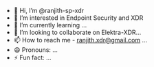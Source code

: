 - 👋 Hi, I’m @ranjith-sp-xdr
- 👀 I’m interested in Endpoint Security and XDR
- 🌱 I’m currently learning ...
- 💞️ I’m looking to collaborate on Elektra-XDR...
- 📫 How to reach me - ranjith.xdr@gmail.com ...
- 😄 Pronouns: ...
- ⚡ Fun fact: ...

<!---
ranjith-sp-xdr/ranjith-sp-xdr is a ✨ special ✨ repository because its `README.md` (this file) appears on your GitHub profile.
You can click the Preview link to take a look at your changes.
--->
